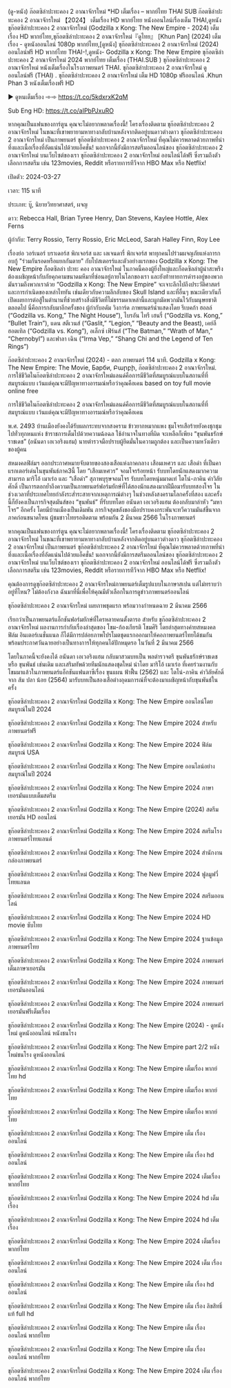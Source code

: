 (ดู-หนัง) ก๊อตซิล่าปะทะคอง 2 อาณาจักรใหม่ *HD เต็มเรื่อง – พากย์ไทย THAI SUB
ก๊อตซิล่าปะทะคอง 2 อาณาจักรใหม่ 【2024】 เต็มเรื่อง HD พากย์ไทย หนังออนไลน์เรื่องเต็ม THAI,ดูหนัง ขุก๊อตซิล่าปะทะคอง 2 อาณาจักรใหม่ (Godzilla x Kong: The New Empire - 2024) เต็มเรื่อง HD พากย์ไทย,ขุก๊อตซิล่าปะทะคอง 2 อาณาจักรใหม่『ดูไทย』 [Khun Pan] (2024) เต็มเรื่อง - ดูหนังออนไลน์ 1080p พากย์ไทย,[ดูหนัง] ขุก๊อตซิล่าปะทะคอง 2 อาณาจักรใหม่ (2024) ออนไลน์ฟรี HD พากย์ไทย THAI-!,ดูหนัง- Godzilla x Kong: The New Empire ขุก๊อตซิล่าปะทะคอง 2 อาณาจักรใหม่ 2024 พากย์ไทย เต็มเรื่อง (THAI.SUB ) ขุก๊อตซิล่าปะทะคอง 2 อาณาจักรใหม่ หนังเต็มเรื่องในโรงภาพยนตร์ THAI. ขุก๊อตซิล่าปะทะคอง 2 อาณาจักรใหม่ ดูออนไลน์ฟรี (THAI) . ขุก๊อตซิล่าปะทะคอง 2 อาณาจักรใหม่ เต็ม HD 1080p ฟรีออนไลน์ .Khun Phan 3 หนังเต็มเรื่องฟรี HD

▶ ดูหนเต็มเรื่อง ➾➾  <a href="https://t.co/5kdxrxK2qM">https://t.co/5kdxrxK2qM</a>

Sub Eng HD:  <a href="https://t.co/aIPbPJxuRO">https://t.co/aIPbPJxuRO</a>

หากคุณเป็นแฟนของการ์ตูน คุณจะไม่อยากพลาดเรื่องนี้! โครงเรื่องติดตาม ขุก๊อตซิล่าปะทะคอง 2 อาณาจักรใหม่ ในขณะที่เขาพยายามหาทางกลับบ้านหลังจากติดอยู่บนดาวต่างดาว ขุก๊อตซิล่าปะทะคอง 2 อาณาจักรใหม่ เป็นภาพยนตร์ ขุก๊อตซิล่าปะทะคอง 2 อาณาจักรใหม่ ที่คุณไม่ควรพลาดด้วยภาพที่น่าทึ่งและเนื้อเรื่องที่อัดแน่นไปด้วยแอ็คชั่น! นอกจากนี้ยังมีการสตรีมออนไลน์ของ ขุก๊อตซิล่าปะทะคอง 2 อาณาจักรใหม่ บนเว็บไซต์ของเรา ขุก๊อตซิล่าปะทะคอง 2 อาณาจักรใหม่ ออนไลน์ได้ฟรี ซึ่งรวมถึงตัวเลือกการสตรีม เช่น 123movies, Reddit หรือรายการทีวีจาก HBO Max หรือ Netflix!

เปิดตัว: 2024-03-27

เวลา: 115 นาที

ประเภท: บู๊, นิยายวิทยาศาสตร์, ผจญ

ดาว: Rebecca Hall, Brian Tyree Henry, Dan Stevens, Kaylee Hottle, Alex Ferns

ผู้กำกับ: Terry Rossio, Terry Rossio, Eric McLeod, Sarah Halley Finn, Roy Lee

เรื่องย่อ
วอร์เนอร์ บราเดอร์ส พิกเจอร์ส และ เลเจนดารี่ พิกเจอร์ส พาทุกคนไปร่วมผจญภัยแห่งการกอบกู้ "ร่วมกันรอดหรือแยกกันตาย" กับโปสเตอรร์และตัวอย่างแรกของ Godzilla x Kong: The New Empire ก็อตซิลล่า ปะทะ คอง อาณาจักรใหม่ ในภาคนี้คองผู้ยิ่งใหญ่และก็อดซิลล่าผู้น่าสะพรึงต้องเผชิญหน้ากับภัยคุกคามขนาดมหึมาที่ซ่อนอยู่ภายในโลกของเรา และยังท้าทายการดำรงอยู่ของพวกมันรวมถึงพวกเราด้วย “Godzilla x Kong: The New Empire” จะเจาะลึกไปถึงประวัติศาสตร์และการกำเนิดของเหล่าไททัน เช่นเดียวกับความลึกลับของ Skull Island และที่อื่นๆ ขณะเดียวกันก็เปิดเผยการต่อสู้ในตำนานที่ช่วยสร้างสิ่งมีชีวิตที่ไม่ธรรมดาเหล่านี้และผูกมัดพวกมันไว้กับมนุษยชาติตลอดไป
นี่คือการกลับมาอีกครั้งของ ผู้กำกับอดัม วิงการ์ด ภาพยนตร์นำแสดงโดย รีเบคก้า ฮอลล์ (“Godzilla vs. Kong,” The Night House”), ไบรอัน ไทรี เฮนรี่ (“Godzilla vs. Kong,” “Bullet Train”), แดน สตีเวนส์ (“Gaslit,” “Legion,” “Beauty and the Beast), เคย์ลี ฮอตเทิล (“Godzilla vs. Kong”), อเล็กซ์ เฟิร์นส์ (“The Batman,” “Wrath of Man,” “Chernobyl”) และฟาลา เฉิน (“Irma Vep,” “Shang Chi and the Legend of Ten Rings”)

ก๊อตซิล่าปะทะคอง 2 อาณาจักรใหม่ (2024) - ตลก ภาพยนตร์ 114 นาที. Godzilla x Kong: The New Empire: The Movie, Барби, Բարբի, ก๊อตซิล่าปะทะคอง 2 อาณาจักรใหม่. การใช้ชีวิตในก๊อตซิล่าปะทะคอง 2 อาณาจักรใหม่แลนด์คือการมีชีวิตที่สมบูรณ์แบบในสถานที่ที่สมบูรณ์แบบ เว้นแต่คุณจะมีปัญหาทางอารมณ์หรือว่าคุณคือเคน based on toy full movie online free

การใช้ชีวิตในก๊อตซิล่าปะทะคอง 2 อาณาจักรใหม่แลนด์คือการมีชีวิตที่สมบูรณ์แบบในสถานที่ที่สมบูรณ์แบบ เว้นแต่คุณจะมีปัญหาทางอารมณ์หรือว่าคุณคือเคน

พ.ศ. 2493 บ้านเมืองยังคงได้รับผลกระทบจากสงคราม ข้าวยากหมากแพง ชุมโจรเสือร้ายยังคงชุกชุมไปทั่วทุกหนแห่ง ข้าราชการเต็มไปด้วยความฉ้อฉล ใช้อำนาจในทางที่ผิด จะเหลือก็เพียง “ขุนพันธรักษ์ราชเดช” (อนันดา เอเวอริงแฮม) นายตำรวจมือปราบผู้ยึดมั่นในความถูกต้อง และเป็นความหวังเดียวของผู้คน

สหมงคลฟิล์มฯ ออกประกาศหมายจับตายของสองเสือแห่งภาคกลาง เสือมเหศวร และ เสือดำ ที่เป็นคาแรกเตอร์เด่นในขุนพันธ์ภาค3นี้ โดย “เสือมเหศวร” จอมโจรร้อยหน้า รับบทโดยนักแสดงมากความสามารถ มาริโอ้ เมาเร่อ และ “เสือดำ” สุภาพบุรุษจอมโจร รับบทโดยหนุ่มมาดเท่ โตโน่-ภาคิน คำวิลัยศักดิ์ เป็นการตอกย้ำถึงความเป็นภาพยนตร์ฟอร์มยักษ์ที่ได้สองนักแสดงมากฝีมือมารับบทสองโจร ในช่วงเวลาที่ประเทศไทยกำลังระส่ำระสายจากเหตุการณ์ต่างๆ ในช่วงหลังสงครามโลกครั้งที่สอง และครั้งนี้ก็ยังคงเป็นภารกิจสุดมันส์ของ “ขุนพันธ์” ที่รับบทโดย อนันดา เอเวอริงแฮม ต้องกลับมาล่าหัว “มหาโจร” อีกครั้ง โดยมีบ้านเมืองเป็นเดิมพัน ภารกิจสุดขลังของมือปราบคงกระพันจะทวีความมันส์ขึ้นจากภาคก่อนขนาดไหน ผู้ชมชาวไทยรอติดตาม พร้อมกัน 2 มีนาคม 2566 ในโรงภาพยนตร์

หากคุณเป็นแฟนของการ์ตูน คุณจะไม่อยากพลาดเรื่องนี้! โครงเรื่องติดตาม ขุก๊อตซิล่าปะทะคอง 2 อาณาจักรใหม่ ในขณะที่เขาพยายามหาทางกลับบ้านหลังจากติดอยู่บนดาวต่างดาว ขุก๊อตซิล่าปะทะคอง 2 อาณาจักรใหม่ เป็นภาพยนตร์ ขุก๊อตซิล่าปะทะคอง 2 อาณาจักรใหม่ ที่คุณไม่ควรพลาดด้วยภาพที่น่าทึ่งและเนื้อเรื่องที่อัดแน่นไปด้วยแอ็คชั่น! นอกจากนี้ยังมีการสตรีมออนไลน์ของ ขุก๊อตซิล่าปะทะคอง 2 อาณาจักรใหม่ บนเว็บไซต์ของเรา ขุก๊อตซิล่าปะทะคอง 2 อาณาจักรใหม่ ออนไลน์ได้ฟรี ซึ่งรวมถึงตัวเลือกการสตรีม เช่น 123movies, Reddit หรือรายการทีวีจาก HBO Max หรือ Netflix!

คุณต้องการดูขุก๊อตซิล่าปะทะคอง 2 อาณาจักรใหม่ภาพยนตร์เต็มรูปแบบในภาษาสเปน แต่ไม่ทราบว่าอยู่ที่ไหน? ไม่ต้องกังวล ฉันมาที่นี่เพื่อให้คุณมีตัวเลือกในการดูข่าวภาพยนตร์ออนไลน์

ขุก๊อตซิล่าปะทะคอง 2 อาณาจักรใหม่ เผยภาพชุดแรก พร้อมวางกำหนดฉาย 2 มีนาคม 2566

เรียกว่าเป็นภาพยนตร์แอ็กชันฟอร์มยักษ์ที่ใครหลายคนตั้งตารอ สำหรับ ขุก๊อตซิล่าปะทะคอง 2 อาณาจักรใหม่ ผลงานการกำกับเรื่องล่าสุดของ โขม-ก้องเกียรติ โขมศิริ โดยล่าสุดทางค่ายสหมงคลฟิล์ม อินเตอร์เนชั่นแนล ก็ได้มีการปล่อยภาพโปรโมตชุดแรกออกมาให้คอภาพยนตร์ไทยได้ชมกัน พร้อมประกาศวันฉายอย่างเป็นทางการให้ทุกคนได้ปักหมุดรอ ในวันที่ 2 มีนาคม 2566

โดยในภาคนี้จะยังคงได้ อนันดา เอเวอริงแฮม กลับมาสวมบทเป็น พลตำรวจตรี ขุนพันธรักษ์ราชเดช หรือ ขุนพันธ์ เช่นเดิม และเสริมทัพด้วยทีมนักแสดงชุดใหม่ นำโดย มาริโอ้ เมาเร่อ ที่เคยร่วมงานกับโขมมาแล้วในภาพยนตร์แอ็กชันแฟนตาซีเรื่อง ขุนแผน ฟ้าฟื้น (2562) และ โตโน่-ภาคิน คำวิลัยศักดิ์ จาก ส้ม ปลา น้อย (2564) มารับบทเป็นสองเสือต่างอุดมการณ์ที่จะต้องมาเผชิญหน้ากับขุนพันธ์ในครั้ง

ขุก๊อตซิล่าปะทะคอง 2 อาณาจักรใหม่ Godzilla x Kong: The New Empire ออนไลน์โดยสมบูรณ์ในปี 2024

ขุก๊อตซิล่าปะทะคอง 2 อาณาจักรใหม่ Godzilla x Kong: The New Empire 2024 สำหรับภาพยนตร์ฟรี

ขุก๊อตซิล่าปะทะคอง 2 อาณาจักรใหม่ Godzilla x Kong: The New Empire 2024 ฟิล์มสมบูรณ์ USA

ขุก๊อตซิล่าปะทะคอง 2 อาณาจักรใหม่ Godzilla x Kong: The New Empire ออนไลน์อย่างสมบูรณ์ในปี 2024

ขุก๊อตซิล่าปะทะคอง 2 อาณาจักรใหม่ Godzilla x Kong: The New Empire 2024 ภาษาเยอรมันแบบเต็มสตรีม

ขุก๊อตซิล่าปะทะคอง 2 อาณาจักรใหม่ Godzilla x Kong: The New Empire (2024) สตรีมเยอรมัน HD ออนไลน์

ขุก๊อตซิล่าปะทะคอง 2 อาณาจักรใหม่ Godzilla x Kong: The New Empire 2024 สตรีมโรงภาพยนตร์ไทยแลนด์

ขุก๊อตซิล่าปะทะคอง 2 อาณาจักรใหม่ Godzilla x Kong: The New Empire 2024 สํานักงานกล่องภาพยนตร์

ขุก๊อตซิล่าปะทะคอง 2 อาณาจักรใหม่ Godzilla x Kong: The New Empire 2024 ฟูลมูฟวี่ไทยแลนด

ขุก๊อตซิล่าปะทะคอง 2 อาณาจักรใหม่ Godzilla x Kong: The New Empire 2024 สตรีมออนไลน์

ขุก๊อตซิล่าปะทะคอง 2 อาณาจักรใหม่ Godzilla x Kong: The New Empire 2024 HD movie ซับไทย

ขุก๊อตซิล่าปะทะคอง 2 อาณาจักรใหม่ Godzilla x Kong: The New Empire 2024 ฐานข้อมูลภาพยนตร์ไทย

ขุก๊อตซิล่าปะทะคอง 2 อาณาจักรใหม่ Godzilla x Kong: The New Empire 2024 ภาพยนตร์เต็มภาษาเยอรมัน

ขุก๊อตซิล่าปะทะคอง 2 อาณาจักรใหม่ Godzilla x Kong: The New Empire 2024 ภาพยนตร์เยอรมันออนไลน์

ขุก๊อตซิล่าปะทะคอง 2 อาณาจักรใหม่ Godzilla x Kong: The New Empire 2024 ภาพยนตร์เยอรมันฟรีเต็มเรื่อง

ขุก๊อตซิล่าปะทะคอง 2 อาณาจักรใหม่ Godzilla x Kong: The New Empire (2024) - ดูหนังใหม่ ดูหนังออนไลน์ หนังชนโรง

ขุก๊อตซิล่าปะทะคอง 2 อาณาจักรใหม่ Godzilla x Kong: The New Empire part 2/2 หนังใหม่ชนโรง ดูหนังออนไลน์

ขุก๊อตซิล่าปะทะคอง 2 อาณาจักรใหม่ Godzilla x Kong: The New Empire เต็มเรื่อง พากย์ไทย hd

ขุก๊อตซิล่าปะทะคอง 2 อาณาจักรใหม่ Godzilla x Kong: The New Empire เต็มเรื่อง พากย์ไทย

ขุก๊อตซิล่าปะทะคอง 2 อาณาจักรใหม่ Godzilla x Kong: The New Empire เต็มเรื่อง พากย์ไทย

ขุก๊อตซิล่าปะทะคอง 2 อาณาจักรใหม่ Godzilla x Kong: The New Empire เต็ม เรื่อง ออนไลน์

ขุก๊อตซิล่าปะทะคอง 2 อาณาจักรใหม่ Godzilla x Kong: The New Empire เต็ม เรื่อง hd ออนไลน์

ขุก๊อตซิล่าปะทะคอง 2 อาณาจักรใหม่ Godzilla x Kong: The New Empire 2024 เต็มเรื่อง พากย์ไทย

ขุก๊อตซิล่าปะทะคอง 2 อาณาจักรใหม่ Godzilla x Kong: The New Empire 2024 hd เต็มเรื่อง

ขุก๊อตซิล่าปะทะคอง 2 อาณาจักรใหม่ Godzilla x Kong: The New Empire 2024 hd เต็มเรื่อง

ขุก๊อตซิล่าปะทะคอง 2 อาณาจักรใหม่ Godzilla x Kong: The New Empire 2024 เต็มเรื่อง พากย์ไทย

ขุก๊อตซิล่าปะทะคอง 2 อาณาจักรใหม่ Godzilla x Kong: The New Empire 2024 เต็ม เรื่อง ออนไลน์

ขุก๊อตซิล่าปะทะคอง 2 อาณาจักรใหม่ Godzilla x Kong: The New Empire เต็ม เรื่อง hd ออนไลน์

ขุก๊อตซิล่าปะทะคอง 2 อาณาจักรใหม่ Godzilla x Kong: The New Empire เต็ม เรื่อง ลิขสิทธิ์ แท้ full hd

ขุก๊อตซิล่าปะทะคอง 2 อาณาจักรใหม่ Godzilla x Kong: The New Empire เต็ม เรื่อง ออนไลน์ พากย์ไทย

ขุก๊อตซิล่าปะทะคอง 2 อาณาจักรใหม่ Godzilla x Kong: The New Empire เต็ม เรื่อง ออนไลน์ พากย์ไทย

ขุก๊อตซิล่าปะทะคอง 2 อาณาจักรใหม่ Godzilla x Kong: The New Empire 2024 เต็ม เรื่อง ออนไลน์ พากย์ไทย 

